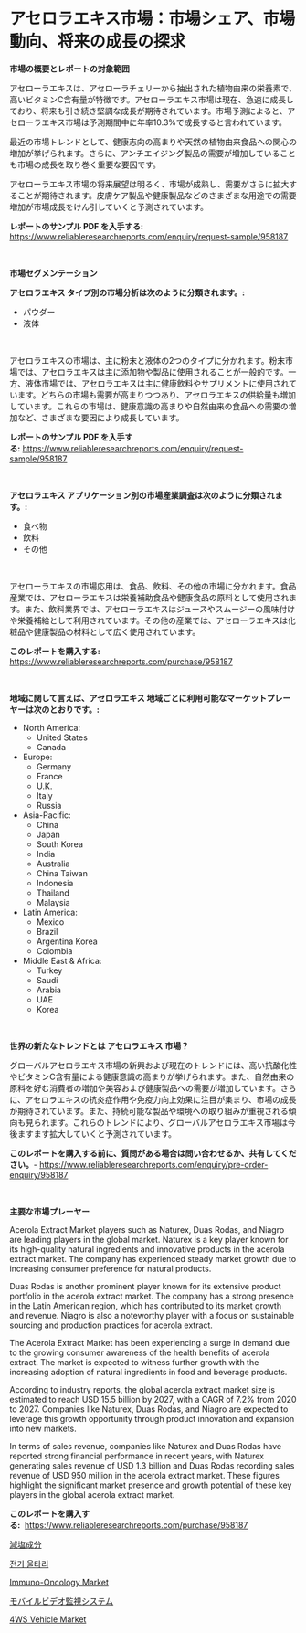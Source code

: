 <p><h1>アセロラエキス市場：市場シェア、市場動向、将来の成長の探求</h1></p><p><strong>市場の概要とレポートの対象範囲</strong></p>
<p><p>アセローラエキスは、アセローラチェリーから抽出された植物由来の栄養素で、高いビタミンC含有量が特徴です。アセローラエキス市場は現在、急速に成長しており、将来も引き続き堅調な成長が期待されています。市場予測によると、アセローラエキス市場は予測期間中に年率10.3%で成長すると言われています。</p><p>最近の市場トレンドとして、健康志向の高まりや天然の植物由来食品への関心の増加が挙げられます。さらに、アンチエイジング製品の需要が増加していることも市場の成長を取り巻く重要な要因です。</p><p>アセローラエキス市場の将来展望は明るく、市場が成熟し、需要がさらに拡大することが期待されます。皮膚ケア製品や健康製品などのさまざまな用途での需要増加が市場成長をけん引していくと予測されています。</p></p>
<p><strong>レポートのサンプル PDF を入手する:</strong> <a href="https://www.reliableresearchreports.com/enquiry/request-sample/958187">https://www.reliableresearchreports.com/enquiry/request-sample/958187</a></p>
<p>&nbsp;</p>
<p><strong>市場セグメンテーション</strong></p>
<p><strong>アセロラエキス タイプ別の市場分析は次のように分類されます。:</strong></p>
<p><ul><li>パウダー</li><li>液体</li></ul></p>
<p>&nbsp;</p>
<p><p>アセロラエキスの市場は、主に粉末と液体の2つのタイプに分かれます。粉末市場では、アセロラエキスは主に添加物や製品に使用されることが一般的です。一方、液体市場では、アセロラエキスは主に健康飲料やサプリメントに使用されています。どちらの市場も需要が高まりつつあり、アセロラエキスの供給量も増加しています。これらの市場は、健康意識の高まりや自然由来の食品への需要の増加など、さまざまな要因により成長しています。</p></p>
<p><strong>レポートのサンプル PDF を入手する:</strong>&nbsp;<a href="https://www.reliableresearchreports.com/enquiry/request-sample/958187">https://www.reliableresearchreports.com/enquiry/request-sample/958187</a></p>
<p>&nbsp;</p>
<p><strong> アセロラエキス アプリケーション別の市場産業調査は次のように分類されます。:</strong></p>
<p><ul><li>食べ物</li><li>飲料</li><li>その他</li></ul></p>
<p>&nbsp;</p>
<p><p>アセローラエキスの市場応用は、食品、飲料、その他の市場に分かれます。食品産業では、アセローラエキスは栄養補助食品や健康食品の原料として使用されます。また、飲料業界では、アセローラエキスはジュースやスムージーの風味付けや栄養補給として利用されています。その他の産業では、アセローラエキスは化粧品や健康製品の材料として広く使用されています。</p></p>
<p><strong>このレポートを購入する:</strong>&nbsp; <a href="https://www.reliableresearchreports.com/purchase/958187">https://www.reliableresearchreports.com/purchase/958187</a></p>
<p>&nbsp;</p>
<p><strong>地域に関して言えば、アセロラエキス 地域ごとに利用可能なマーケットプレーヤーは次のとおりです。:</strong></p>
<p><ul>
    <li>
        North America:
        <ul>
            <li>United States</li>
            <li>Canada</li>
        </ul>
    </li>
    <li>
        Europe:
        <ul>
            <li>Germany</li>
            <li>France</li>
            <li>U.K.</li>
            <li>Italy</li>
            <li>Russia</li>
        </ul>
    </li>
    <li>
        Asia-Pacific:
        <ul>
            <li>China</li>
            <li>Japan</li>
            <li>South Korea</li>
            <li>India</li>
            <li>Australia</li>
            <li>China Taiwan</li>
            <li>Indonesia</li>
            <li>Thailand</li>
            <li>Malaysia</li>
        </ul>
    </li>
    <li>
        Latin America:
        <ul>
            <li>Mexico</li>
            <li>Brazil</li>
            <li>Argentina Korea</li>
            <li>Colombia</li>
        </ul>
    </li>
    <li>
        Middle East & Africa:
        <ul>
            <li>Turkey</li>
            <li>Saudi</li>
            <li>Arabia</li>
            <li>UAE</li>
            <li>Korea</li>
        </ul>
    </li>
    </ul></p>
<p>&nbsp;</p>
<p><strong>世界の新たなトレンドとは アセロラエキス 市場？</strong></p>
<p><p>グローバルアセロラエキス市場の新興および現在のトレンドには、高い抗酸化性やビタミンC含有量による健康意識の高まりが挙げられます。また、自然由来の原料を好む消費者の増加や美容および健康製品への需要が増加しています。さらに、アセロラエキスの抗炎症作用や免疫力向上効果に注目が集まり、市場の成長が期待されています。また、持続可能な製品や環境への取り組みが重視される傾向も見られます。これらのトレンドにより、グローバルアセロラエキス市場は今後ますます拡大していくと予測されています。</p></p>
<p><strong>このレポートを購入する前に、質問がある場合は問い合わせるか、共有してください。</strong>- <a href="https://www.reliableresearchreports.com/enquiry/pre-order-enquiry/958187">https://www.reliableresearchreports.com/enquiry/pre-order-enquiry/958187</a></p>
<p>&nbsp;</p>
<p><strong>主要な市場プレーヤー</strong></p>
<p><p>Acerola Extract Market players such as Naturex, Duas Rodas, and Niagro are leading players in the global market. Naturex is a key player known for its high-quality natural ingredients and innovative products in the acerola extract market. The company has experienced steady market growth due to increasing consumer preference for natural products. </p><p>Duas Rodas is another prominent player known for its extensive product portfolio in the acerola extract market. The company has a strong presence in the Latin American region, which has contributed to its market growth and revenue. Niagro is also a noteworthy player with a focus on sustainable sourcing and production practices for acerola extract.</p><p>The Acerola Extract Market has been experiencing a surge in demand due to the growing consumer awareness of the health benefits of acerola extract. The market is expected to witness further growth with the increasing adoption of natural ingredients in food and beverage products.</p><p>According to industry reports, the global acerola extract market size is estimated to reach USD 15.5 billion by 2027, with a CAGR of 7.2% from 2020 to 2027. Companies like Naturex, Duas Rodas, and Niagro are expected to leverage this growth opportunity through product innovation and expansion into new markets.</p><p>In terms of sales revenue, companies like Naturex and Duas Rodas have reported strong financial performance in recent years, with Naturex generating sales revenue of USD 1.3 billion and Duas Rodas recording sales revenue of USD 950 million in the acerola extract market. These figures highlight the significant market presence and growth potential of these key players in the global acerola extract market.</p></p>
<p><strong>このレポートを購入する:</strong>&nbsp;&nbsp;<a href="https://www.reliableresearchreports.com/purchase/958187">https://www.reliableresearchreports.com/purchase/958187</a></p>
<p><p><a href="https://github.com/cbigkbh02719/Market-Research-Report-List-1/blob/main/7946155186630.md">減塩成分</a></p><p><a href="https://medium.com/@m.arbadji/%EC%A0%84%EA%B8%B0-%EC%9A%B8%ED%83%80%EB%A6%AC-%EC%8B%9C%EC%9E%A5-%EA%B7%9C%EB%AA%A8-%EC%8B%9C%EC%9E%A5-%EC%A0%84%EB%A7%9D-%EB%B0%8F-%EC%8B%9C%EC%9E%A5-%EC%98%88%EC%B8%A1-2024%EB%85%84%EB%B6%80%ED%84%B0-2031%EB%85%84%EA%B9%8C%EC%A7%80-28e02f5e00a9">전기 울타리</a></p><p><a href="https://github.com/CliffMedina6/Market-Research-Report-List-3/blob/main/immuno-oncology-market.md">Immuno-Oncology Market</a></p><p><a href="https://github.com/mreklxf44233/Market-Research-Report-List-1/blob/main/4551060186629.md">モバイルビデオ監視システム</a></p><p><a href="https://view.publitas.com/reportprime-1/4ws-vehicle-market-offers-provide-insightful-data-for-the-time-period-from-2024-to-2031-and-also-provide-analysis-based-on-application-type-and-region/">4WS Vehicle Market</a></p></p>